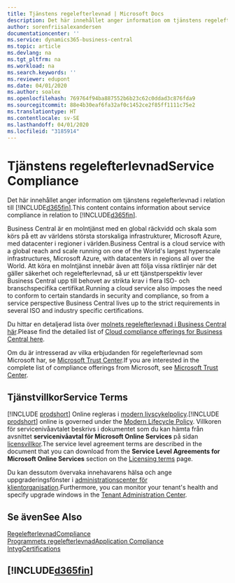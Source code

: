 ```yaml
---
title: Tjänstens regelefterlevnad | Microsoft Docs
description: Det här innehållet anger information om tjänstens regelefterlevnad i relation till Business Central.
author: sorenfriisalexandersen
documentationcenter: ''
ms.service: dynamics365-business-central
ms.topic: article
ms.devlang: na
ms.tgt_pltfrm: na
ms.workload: na
ms.search.keywords: ''
ms.reviewer: edupont
ms.date: 04/01/2020
ms.author: soalex
ms.openlocfilehash: 769764f94ba887552b6b23c62c0ddad3c876fda9
ms.sourcegitcommit: 88e4b30eaf6fa32af0c1452ce2f85ff1111c75e2
ms.translationtype: HT
ms.contentlocale: sv-SE
ms.lasthandoff: 04/01/2020
ms.locfileid: "3185914"
---
```

# <a name="service-compliance"></a><span data-ttu-id="0732f-103">Tjänstens regelefterlevnad</span><span class="sxs-lookup"><span data-stu-id="0732f-103">Service Compliance</span></span>
<span data-ttu-id="0732f-104">Det här innehållet anger information om tjänstens regelefterlevnad i relation till [!INCLUDE[d365fin](../includes/d365fin_md.md)].</span><span class="sxs-lookup"><span data-stu-id="0732f-104">This content contains information about service compliance in relation to [!INCLUDE[d365fin](../includes/d365fin_md.md)].</span></span>  

<span data-ttu-id="0732f-105">Business Central är en molntjänst med en global räckvidd och skala som körs på ett av världens största storskaliga infrastrukturer, Microsoft Azure, med datacenter i regioner i världen.</span><span class="sxs-lookup"><span data-stu-id="0732f-105">Business Central is a cloud service with a global reach and scale running on one of the World's largest hyperscale infrastructures, Microsoft Azure, with datacenters in regions all over the World.</span></span> <span data-ttu-id="0732f-106">Att köra en molntjänst innebär även att följa vissa riktlinjer när det gäller säkerhet och regelefterlevnad, så ur ett tjänstperspektiv lever Business Central upp till behovet av strikta krav i flera ISO- och branschspecifika certifikat.</span><span class="sxs-lookup"><span data-stu-id="0732f-106">Running a cloud service also imposes the need to conform to certain standards in security and compliance, so from a service perspective Business Central lives up to the strict requirements in several ISO and industry specific certifications.</span></span>

<span data-ttu-id="0732f-107">Du hittar en detaljerad lista över [molnets regelefterlevnad i Business Central här](https://aka.ms/d365-compliance-list).</span><span class="sxs-lookup"><span data-stu-id="0732f-107">Please find the detailed list of [Cloud compliance offerings for Business Central here](https://aka.ms/d365-compliance-list).</span></span>

<span data-ttu-id="0732f-108">Om du är intresserad av vilka erbjudanden för regelefterlevnad som Microsoft har, se [Microsoft Trust Center](https://www.microsoft.com/trustcenter/compliance/complianceofferings).</span><span class="sxs-lookup"><span data-stu-id="0732f-108">If you are interested in the complete list of compliance offerings from Microsoft, see [Microsoft Trust Center](https://www.microsoft.com/trustcenter/compliance/complianceofferings).</span></span>

## <a name="service-terms"></a><span data-ttu-id="0732f-109">Tjänstvillkor</span><span class="sxs-lookup"><span data-stu-id="0732f-109">Service Terms</span></span>

<span data-ttu-id="0732f-110">[!INCLUDE [prodshort](../includes/prodshort.md)] Online regleras i [modern livscykelpolicy](https://support.microsoft.com/help/30881/modern-lifecycle-policy).</span><span class="sxs-lookup"><span data-stu-id="0732f-110">[!INCLUDE [prodshort](../includes/prodshort.md)] online is governed under the [Modern Lifecycle Policy](https://support.microsoft.com/help/30881/modern-lifecycle-policy).</span></span> <span data-ttu-id="0732f-111">Villkoren för servicenivåavtalet beskrivs i dokumentet som du kan hämta från avsnittet **servicenivåavtal för Microsoft Online Services** på sidan [licensvillkor](https://www.microsoft.com/licensing/product-licensing/products).</span><span class="sxs-lookup"><span data-stu-id="0732f-111">The service level agreement terms are described in the document that you can download from the **Service Level Agreements for Microsoft Online Services** section on the [Licensing terms](https://www.microsoft.com/licensing/product-licensing/products) page.</span></span>  

<span data-ttu-id="0732f-112">Du kan dessutom övervaka innehavarens hälsa och ange uppgraderingsfönster i [administrationscenter för klientorganisation](/dynamics365/business-central/dev-itpro/administration/tenant-admin-center).</span><span class="sxs-lookup"><span data-stu-id="0732f-112">Furthermore, you can monitor your tenant's health and specify upgrade windows in the [Tenant Administration Center](/dynamics365/business-central/dev-itpro/administration/tenant-admin-center).</span></span>  

## <a name="see-also"></a><span data-ttu-id="0732f-113">Se även</span><span class="sxs-lookup"><span data-stu-id="0732f-113">See Also</span></span>

[<span data-ttu-id="0732f-114">Regelefterlevnad</span><span class="sxs-lookup"><span data-stu-id="0732f-114">Compliance</span></span>](compliance-overview.md)  
[<span data-ttu-id="0732f-115">Programmets regelefterlevnad</span><span class="sxs-lookup"><span data-stu-id="0732f-115">Application Compliance</span></span>](compliance-application-compliance.md)  
[<span data-ttu-id="0732f-116">Intyg</span><span class="sxs-lookup"><span data-stu-id="0732f-116">Certifications</span></span>](compliance-certifications.md)  

## [!INCLUDE[d365fin](../includes/free_trial_md.md)]  
